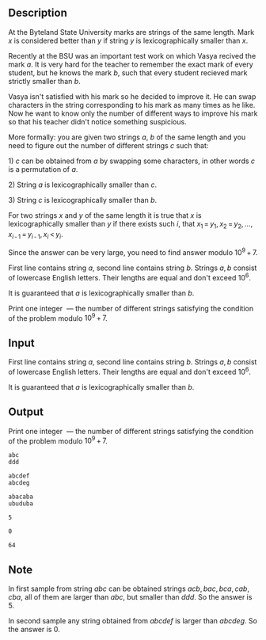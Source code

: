 ## Description

<div><p>At the Byteland State University marks are strings of the same length. Mark <span class="tex-span"><i>x</i></span> is considered better than <span class="tex-span"><i>y</i></span> if string <span class="tex-span"><i>y</i></span> is lexicographically smaller than <span class="tex-span"><i>x</i></span>.</p><p>Recently at the BSU was an important test work on which Vasya recived the mark <span class="tex-span"><i>a</i></span>. It is very hard for the teacher to remember the exact mark of every student, but he knows the mark <span class="tex-span"><i>b</i></span>, such that every student recieved mark strictly smaller than <span class="tex-span"><i>b</i></span>.</p><p>Vasya isn't satisfied with his mark so he decided to improve it. He can swap characters in the string corresponding to his mark as many times as he like. Now he want to know only the number of different ways to improve his mark so that his teacher didn't notice something suspicious.</p><p>More formally: you are given two strings <span class="tex-span"><i>a</i></span>, <span class="tex-span"><i>b</i></span> of the same length and you need to figure out the number of different strings <span class="tex-span"><i>c</i></span> such that:</p><p>1) <span class="tex-span"><i>c</i></span> can be obtained from <span class="tex-span"><i>a</i></span> by swapping some characters, in other words <span class="tex-span"><i>c</i></span> is a permutation of <span class="tex-span"><i>a</i></span>.</p><p>2) String <span class="tex-span"><i>a</i></span> is lexicographically smaller than <span class="tex-span"><i>c</i></span>.</p><p>3) String <span class="tex-span"><i>c</i></span> is lexicographically smaller than <span class="tex-span"><i>b</i></span>.</p><p>For two strings <span class="tex-span"><i>x</i></span> and <span class="tex-span"><i>y</i></span> of the same length it is true that <span class="tex-span"><i>x</i></span> is lexicographically smaller than <span class="tex-span"><i>y</i></span> if there exists such <span class="tex-span"><i>i</i></span>, that <span class="tex-span"><i>x</i><sub class="lower-index">1</sub> = <i>y</i><sub class="lower-index">1</sub>, <i>x</i><sub class="lower-index">2</sub> = <i>y</i><sub class="lower-index">2</sub>, ..., <i>x</i><sub class="lower-index"><i>i</i> - 1</sub> = <i>y</i><sub class="lower-index"><i>i</i> - 1</sub>, <i>x</i><sub class="lower-index"><i>i</i></sub> &lt; <i>y</i><sub class="lower-index"><i>i</i></sub></span>.</p><p>Since the answer can be very large, you need to find answer modulo <span class="tex-span">10<sup class="upper-index">9</sup> + 7</span>.</p></div><div class="input-specification"><p>First line contains string <span class="tex-span"><i>a</i></span>, second line contains string <span class="tex-span"><i>b</i></span>. Strings <span class="tex-span"><i>a</i>, <i>b</i></span> consist of lowercase English letters. Their lengths are equal and don't exceed <span class="tex-span">10<sup class="upper-index">6</sup></span>.</p><p>It is guaranteed that <span class="tex-span"><i>a</i></span> is lexicographically smaller than <span class="tex-span"><i>b</i></span>.</p></div><div class="output-specification"><p>Print one integer &nbsp;— the number of different strings satisfying the condition of the problem modulo <span class="tex-span">10<sup class="upper-index">9</sup> + 7</span>.</p></div>

## Input

<p>First line contains string <span class="tex-span"><i>a</i></span>, second line contains string <span class="tex-span"><i>b</i></span>. Strings <span class="tex-span"><i>a</i>, <i>b</i></span> consist of lowercase English letters. Their lengths are equal and don't exceed <span class="tex-span">10<sup class="upper-index">6</sup></span>.</p><p>It is guaranteed that <span class="tex-span"><i>a</i></span> is lexicographically smaller than <span class="tex-span"><i>b</i></span>.</p>

## Output

<p>Print one integer &nbsp;— the number of different strings satisfying the condition of the problem modulo <span class="tex-span">10<sup class="upper-index">9</sup> + 7</span>.</p>





```input1
abc
ddd

```




```input2
abcdef
abcdeg

```




```input3
abacaba
ubuduba

```




```output1
5

```




```output2
0

```




```output3
64

```



## Note

<p>In first sample from string <span class="tex-span"><i>abc</i></span> can be obtained strings <span class="tex-span"><i>acb</i>, <i>bac</i>, <i>bca</i>, <i>cab</i>, <i>cba</i></span>, all of them are larger than <span class="tex-span"><i>abc</i></span>, but smaller than <span class="tex-span"><i>ddd</i></span>. So the answer is <span class="tex-span">5</span>.</p><p>In second sample any string obtained from <span class="tex-span"><i>abcdef</i></span> is larger than <span class="tex-span"><i>abcdeg</i></span>. So the answer is <span class="tex-span">0</span>.</p>
